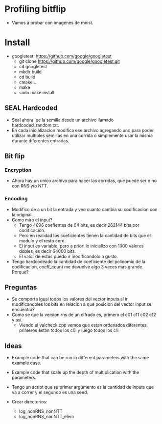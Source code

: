 # Profiling bitflip

- Vamos a probar con imagenes de mnist.

# Install

- googletest: https://github.com/google/googletest
    - git clone https://github.com/google/googletest.git
    - cd googletest
    - mkdir build
    - cd build
    - cmake ..
    - make
    - sudo make install

## SEAL Hardcoded

- Seal ahora lee la semilla desde un archivo llamado hardcoded_random.txt.
- En cada inicializacion modifica ese archivo agregando uno para poder utilizar
multiples semillas en una corrida o simplemente usar la misma durante diferentes entradas.


## Bit flip

### Encryption

- Ahora hay un unico archivo para hacer las corridas, que puede ser o no con RNS y/o  NTT.

### Encoding

- Modifico de a un bit la entrada y veo cuanto cambia su codificacion con la original.
- Como miro el input?
    - Tengo 4096 coefientes de 64 bits, es decir 262144 bits por codificacion.
    - Pero en realidad los coeficientes tienen la cantidad de bits que el modulo y el resto cero.
    - El input es variable, pero a priori lo inicializo con 1000 valores dobles, es decir 64000 bits.
    - El valor de estos puedo ir modificandolo a gusto.
- Tengo hardcodeado la cantidad de coeficiente del polinomio de la codificacion, coeff_count me devuelve
algo 3 veces mas grande. Porque?

## Preguntas

- Se comporta igual todos los valores del vector inputs al ir modificandoles los bits en relacion a que posicion
del vector input se encuentra?
- Como se que la version rns de un cifrado es, primero el c01 c11 c02 c12 y asi.
    - Viendo el valcheck.cpp vemos que estan ordenados diferentes, primeros estan todos los c0i y luego todos los c1i

## Ideas

- Example code that can be run in different parameters with the same example case.
- Example code that scale up the depth of multiplication with the parameters.



- Tengo un script que su primer argumento es la cantidad de inputs que va a correr y el
segundo es una seed.
- Crear directorios:
    - log_nonRNS_nonNTT
    - log_nonRNS_nonNTT_elem
